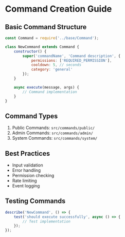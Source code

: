 # Command Creation Guide

## Basic Command Structure
```javascript
const Command = require('../base/Command');

class NewCommand extends Command {
    constructor() {
        super('commandName', 'Command description', {
            permissions: ['REQUIRED_PERMISSION'],
            cooldown: 5, // seconds
            category: 'general'
        });
    }

    async execute(message, args) {
        // Command implementation
    }
}
```

## Command Types
1. Public Commands: `src/commands/public/`
2. Admin Commands: `src/commands/admin/`
3. System Commands: `src/commands/system/`

## Best Practices
- Input validation
- Error handling
- Permission checking
- Rate limiting
- Event logging

## Testing Commands
```javascript
describe('NewCommand', () => {
    test('should execute successfully', async () => {
        // Test implementation
    });
});
